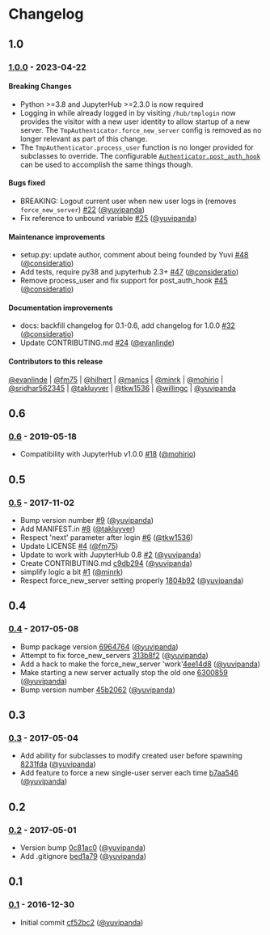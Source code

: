 # Changelog

## 1.0

### [1.0.0] - 2023-04-22

#### Breaking Changes

- Python >=3.8 and JupyterHub >=2.3.0 is now required
- Logging in while already logged in by visiting `/hub/tmplogin` now provides
  the visitor with a new user identity to allow startup of a new server. The
  `TmpAuthenticator.force_new_server` config is removed as no longer relevant as
  part of this change.
- The `TmpAuthenticator.process_user` function is no longer provided for
  subclasses to override. The configurable [`Authenticator.post_auth_hook`] can
  be used to accomplish the same things though.

[`Authenticator.post_auth_hook`]: https://jupyterhub.readthedocs.io/en/stable/reference/api/auth.html#jupyterhub.auth.Authenticator.post_auth_hook

#### Bugs fixed

- BREAKING: Logout current user when new user logs in (removes `force_new_server`) [#22](https://github.com/jupyterhub/tmpauthenticator/pull/22) ([@yuvipanda](https://github.com/yuvipanda))
- Fix reference to unbound variable [#25](https://github.com/jupyterhub/tmpauthenticator/pull/25) ([@yuvipanda](https://github.com/yuvipanda))

#### Maintenance improvements

- setup.py: update author, comment about being founded by Yuvi [#48](https://github.com/jupyterhub/tmpauthenticator/pull/48) ([@consideratio](https://github.com/consideratio))
- Add tests, require py38 and jupyterhub 2.3+ [#47](https://github.com/jupyterhub/tmpauthenticator/pull/47) ([@consideratio](https://github.com/consideratio))
- Remove process_user and fix support for post_auth_hook [#45](https://github.com/jupyterhub/tmpauthenticator/pull/45) ([@consideratio](https://github.com/consideratio))

#### Documentation improvements

- docs: backfill changelog for 0.1-0.6, add changelog for 1.0.0 [#32](https://github.com/jupyterhub/tmpauthenticator/pull/32) ([@consideratio](https://github.com/consideratio))
- Update CONTRIBUTING.md [#24](https://github.com/jupyterhub/tmpauthenticator/pull/24) ([@evanlinde](https://github.com/evanlinde))

#### Contributors to this release

[@evanlinde](https://github.com/search?q=repo%3Ajupyterhub%2Ftmpauthenticator+involves%3Aevanlinde+updated%3A2016-12-30..2023-04-19&type=Issues) | [@fm75](https://github.com/search?q=repo%3Ajupyterhub%2Ftmpauthenticator+involves%3Afm75+updated%3A2016-12-30..2023-04-19&type=Issues) | [@hilhert](https://github.com/search?q=repo%3Ajupyterhub%2Ftmpauthenticator+involves%3Ahilhert+updated%3A2016-12-30..2023-04-19&type=Issues) | [@manics](https://github.com/search?q=repo%3Ajupyterhub%2Ftmpauthenticator+involves%3Amanics+updated%3A2016-12-30..2023-04-19&type=Issues) | [@minrk](https://github.com/search?q=repo%3Ajupyterhub%2Ftmpauthenticator+involves%3Aminrk+updated%3A2016-12-30..2023-04-19&type=Issues) | [@mohirio](https://github.com/search?q=repo%3Ajupyterhub%2Ftmpauthenticator+involves%3Amohirio+updated%3A2016-12-30..2023-04-19&type=Issues) | [@sridhar562345](https://github.com/search?q=repo%3Ajupyterhub%2Ftmpauthenticator+involves%3Asridhar562345+updated%3A2016-12-30..2023-04-19&type=Issues) | [@takluyver](https://github.com/search?q=repo%3Ajupyterhub%2Ftmpauthenticator+involves%3Atakluyver+updated%3A2016-12-30..2023-04-19&type=Issues) | [@tkw1536](https://github.com/search?q=repo%3Ajupyterhub%2Ftmpauthenticator+involves%3Atkw1536+updated%3A2016-12-30..2023-04-19&type=Issues) | [@willingc](https://github.com/search?q=repo%3Ajupyterhub%2Ftmpauthenticator+involves%3Awillingc+updated%3A2016-12-30..2023-04-19&type=Issues) | [@yuvipanda](https://github.com/search?q=repo%3Ajupyterhub%2Ftmpauthenticator+involves%3Ayuvipanda+updated%3A2016-12-30..2023-04-19&type=Issues)

## 0.6

### [0.6] - 2019-05-18

- Compatibility with JupyterHub v1.0.0 [#18](https://github.com/jupyterhub/tmpauthenticator/pull/18) ([@mohirio](https://github.com/mohirio))

## 0.5

### [0.5] - 2017-11-02

- Bump version number [#9](https://github.com/jupyterhub/tmpauthenticator/pull/9) ([@yuvipanda](https://github.com/yuvipanda))
- Add MANIFEST.in [#8](https://github.com/jupyterhub/tmpauthenticator/pull/8) ([@takluyver](https://github.com/takluyver))
- Respect 'next' parameter after login [#6](https://github.com/jupyterhub/tmpauthenticator/pull/6) ([@tkw1536](https://github.com/tkw1536))
- Update LICENSE [#4](https://github.com/jupyterhub/tmpauthenticator/pull/4) ([@fm75](https://github.com/fm75))
- Update to work with JupyterHub 0.8 [#2](https://github.com/jupyterhub/tmpauthenticator/pull/2) ([@yuvipanda](https://github.com/yuvipanda))
- Create CONTRIBUTING.md [c9db294](https://github.com/jupyterhub/tmpauthenticator/commit/c9db294) ([@yuvipanda](https://github.com/willingc))
- simplify logic a bit [#1](https://github.com/jupyterhub/tmpauthenticator/pull/1) ([@minrk](https://github.com/minrk))
- Respect force_new_server setting properly [1804b92](https://github.com/jupyterhub/tmpauthenticator/commit/1804b92) ([@yuvipanda](https://github.com/yuvipanda))

## 0.4

### [0.4] - 2017-05-08

- Bump package version [6964764](https://github.com/jupyterhub/tmpauthenticator/commit/6964764) ([@yuvipanda](https://github.com/yuvipanda))
- Attempt to fix force_new_servers [313b8f2](https://github.com/jupyterhub/tmpauthenticator/commit/313b8f2) ([@yuvipanda](https://github.com/yuvipanda))
- Add a hack to make the force_new_server 'work'[4ee14d8](https://github.com/jupyterhub/tmpauthenticator/commit/4ee14d8) ([@yuvipanda](https://github.com/yuvipanda))
- Make starting a new server actually stop the old one [6300859](https://github.com/jupyterhub/tmpauthenticator/commit/6300859) ([@yuvipanda](https://github.com/yuvipanda))
- Bump version number [45b2062](https://github.com/jupyterhub/tmpauthenticator/commit/45b2062) ([@yuvipanda](https://github.com/yuvipanda))

## 0.3

### [0.3] - 2017-05-04

- Add ability for subclasses to modify created user before spawning [8231fda](https://github.com/jupyterhub/tmpauthenticator/commit/8231fda) ([@yuvipanda](https://github.com/yuvipanda))
- Add feature to force a new single-user server each time [b7aa546](https://github.com/jupyterhub/tmpauthenticator/commit/b7aa546) ([@yuvipanda](https://github.com/yuvipanda))

## 0.2

### [0.2] - 2017-05-01

- Version bump [0c81ac0](https://github.com/jupyterhub/tmpauthenticator/commit/0c81ac0) ([@yuvipanda](https://github.com/yuvipanda))
- Add .gitignore [bed1a79](https://github.com/jupyterhub/tmpauthenticator/commit/bed1a79) ([@yuvipanda](https://github.com/yuvipanda))

## 0.1

### [0.1] - 2016-12-30

- Initial commit [cf52bc2](https://github.com/jupyterhub/tmpauthenticator/commit/cf52bc2) ([@yuvipanda](https://github.com/yuvipanda))

[1.0.0]: https://github.com/jupyterhub/tmpauthenticator/compare/v0.6...v1.0.0
[0.6]: https://github.com/jupyterhub/tmpauthenticator/compare/v0.5...v0.6
[0.5]: https://github.com/jupyterhub/tmpauthenticator/compare/v0.4...v0.5
[0.4]: https://github.com/jupyterhub/tmpauthenticator/compare/v0.3...v0.4
[0.3]: https://github.com/jupyterhub/tmpauthenticator/compare/v0.2...v0.3
[0.2]: https://github.com/jupyterhub/tmpauthenticator/compare/v0.1...v0.2
[0.1]: https://github.com/jupyterhub/tmpauthenticator/commit/cf52bc2
